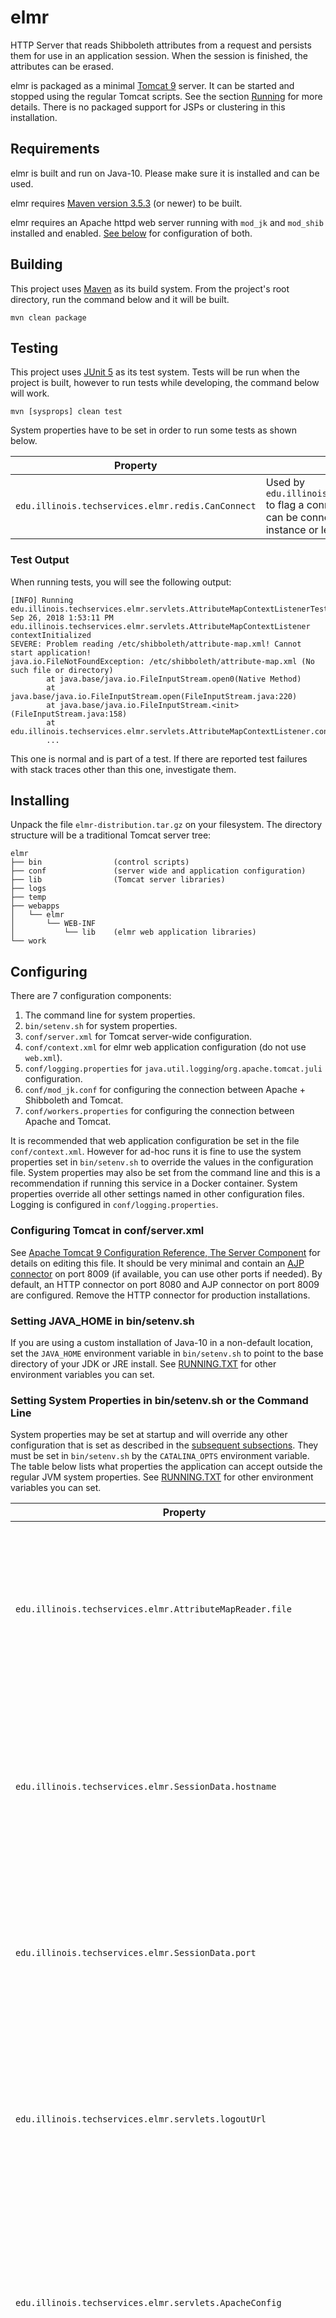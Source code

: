 # elmr

HTTP Server that reads Shibboleth attributes from a request and persists them for use in an application session. When the session is finished, the attributes can be erased.

elmr is packaged as a minimal [Tomcat 9](https://tomcat.apache.org/tomcat-9.0-doc/index.html) server. It can be started and stopped using the regular Tomcat scripts. See the section [Running](#running) for more details. There is no packaged support for JSPs or clustering in this installation.

## Requirements

elmr is built and run on Java-10. Please make sure it is installed and can be used.

elmr requires [Maven version 3.5.3](https://maven.apache.org/) (or newer) to be built.

elmr requires an Apache httpd web server running with `mod_jk` and `mod_shib` installed and enabled. [See below](#configuring-apache-httpd) for configuration of both.

## Building

This project uses [Maven](https://maven.apache.org/) as its build system. From the project's root directory, run the command below and it will be built.

    mvn clean package

## Testing

This project uses [JUnit 5](https://junit.org/junit5/docs/current/user-guide/) as its test system. Tests will be run when the project is built, however to run tests while developing, the command below will work.

    mvn [sysprops] clean test

System properties have to be set in order to run some tests as shown below.

Property | Description 
---|---
`edu.illinois.techservices.elmr.redis.CanConnect` | Used by `edu.illinois.techservices.elmr.SessionDataImplTests` to flag a connection to a locally running Redis instance can be connected to. Set to `true` to use the local redis instance or leave unset to not run the test.

### Test Output

When running tests, you will see the following output:

```
[INFO] Running edu.illinois.techservices.elmr.servlets.AttributeMapContextListenerTest
Sep 26, 2018 1:53:11 PM edu.illinois.techservices.elmr.servlets.AttributeMapContextListener contextInitialized
SEVERE: Problem reading /etc/shibboleth/attribute-map.xml! Cannot start application!
java.io.FileNotFoundException: /etc/shibboleth/attribute-map.xml (No such file or directory)
        at java.base/java.io.FileInputStream.open0(Native Method)
        at java.base/java.io.FileInputStream.open(FileInputStream.java:220)
        at java.base/java.io.FileInputStream.<init>(FileInputStream.java:158)
        at edu.illinois.techservices.elmr.servlets.AttributeMapContextListener.contextInitialized(AttributeMapContextListener.java:63)
        ...
```

This one is normal and is part of a test. If there are reported test failures with stack traces other than this one, investigate them.

## Installing

Unpack the file `elmr-distribution.tar.gz` on your filesystem. The directory structure will be a traditional Tomcat server tree:

    elmr
    ├── bin                (control scripts)
    ├── conf               (server wide and application configuration)
    ├── lib                (Tomcat server libraries)
    ├── logs
    ├── temp
    ├── webapps
    │   └── elmr
    │       └── WEB-INF
    │           └── lib    (elmr web application libraries)
    └── work

## Configuring

There are 7 configuration components:

1. The command line for system properties.
1. `bin/setenv.sh` for system properties.
1. `conf/server.xml` for Tomcat server-wide configuration.
1. `conf/context.xml` for elmr web application configuration (do not use `web.xml`).
1. `conf/logging.properties` for `java.util.logging`/`org.apache.tomcat.juli` configuration.
1. `conf/mod_jk.conf` for configuring the connection between Apache + Shibboleth and Tomcat.
1. `conf/workers.properties` for configuring the connection between Apache and Tomcat. 

It is recommended that web application configuration be set in the file `conf/context.xml`. However for ad-hoc runs it is fine to use the system properties set in `bin/setenv.sh` to override the values in the configuration file. System properties may also be set from the command line and this is a recommendation if running this service in a Docker container. System properties override all other settings named in other configuration files. Logging is configured in `conf/logging.properties`.

### Configuring Tomcat in conf/server.xml

See [Apache Tomcat 9 Configuration Reference, The Server Component](https://tomcat.apache.org/tomcat-9.0-doc/config/server.html) for details on editing this file. It should be very minimal and contain an [AJP connector](https://tomcat.apache.org/tomcat-9.0-doc/config/ajp.html) on port 8009 (if available, you can use other ports if needed). By default, an HTTP connector on port 8080 and AJP connector on port 8009 are configured. Remove the HTTP connector for production installations.

### Setting JAVA_HOME in bin/setenv.sh

If you are using a custom installation of Java-10 in a non-default location, set the `JAVA_HOME` environment variable in `bin/setenv.sh` to point to the base directory of your JDK or JRE install. See [RUNNING.TXT](https://tomcat.apache.org/tomcat-9.0-doc/RUNNING.txt) for other environment variables you can set.

### Setting System Properties in bin/setenv.sh or the Command Line

System properties may be set at startup and will override any other configuration that is set as described in the [subsequent subsections](#setting-context-parameters-in-confcatalinalocalhostelmrxml). They must be set in `bin/setenv.sh` by the `CATALINA_OPTS` environment variable. The table below lists what properties the application can accept outside the regular JVM system properties. See [RUNNING.TXT](https://tomcat.apache.org/tomcat-9.0-doc/RUNNING.txt) for other environment variables you can set.

Property | Description
---|---
`edu.illinois.techservices.elmr.AttributeMapReader.file`| Fully qualified path to a Shibboleth `attribute-map.xml` file. If not set, the value will fall back to a context parameter of the same name ([see below](#setting-context-parameters-in-confcatalinalocalhostelmrxml)).
`edu.illinois.techservices.elmr.SessionData.hostname` | Name of the host running an external datastore for storing attributes. If not set, the value will fall back to a context parameter of the same name ([see below](#setting-context-parameters-in-confcatalinalocalhostelmrxml)).
`edu.illinois.techservices.elmr.SessionData.port` | Port the external datastore is listening on. If not set, the value will fall back to a context parameter of the same name ([see below](#setting-context-parameters-in-confcatalinalocalhostelmrxml)).
`edu.illinois.techservices.elmr.servlets.logoutUrl` | URL to your web ISO's logout. Can be an absolute or relative URL. If not set, the value will fall back to a context parameter of the same name ([see below](#setting-context-parameters-in-confcatalinalocalhostelmrxml)).
`edu.illinois.techservices.elmr.servlets.ApacheConfig` | Full path to an Apache configuration file containing `JkEnvVar` definitions. If not set, the value will fall back to a context parameter of the same name ([see below](#setting-context-parameters-in-confcatalinalocalhostelmrxml)).
`edu.illinois.techservices.elmr.servlets.HtmlRenderer.formattedHtml` | When set to `true`, format output HTML in an indented readable format. This should only be set for development and debugging purposes.
`edu.illinois.techservices.elmr.servlets.HtmlRenderer.indentSpaces` | When set with the above property, use this value for the indent spaces. The default value is `2`.


### Setting Context Parameters in conf/context.xml

Context parameters are read when the Tomcat server is started from the `conf/context.xml` (there is no `webapps/elmr/WEB-INF/web.xml` file in this application). See [Tomcat Context Parameters](https://tomcat.apache.org/tomcat-9.0-doc/config/context.html#Context_Parameters) for how these work and how they replace elements in a traditional `web.xml` file. Edit the `value` attributes of the `<Parameter>` elements as follows:

Parameter Name | Description
---|---
`edu.illinois.techservices.elmr.AttributeMapReader.file`| Fully qualified path to a Shibboleth `attribute-map.xml` file. If not set, the value will fall back to a default value of `/etc/shibboleth/attribute-map.xml`.
`edu.illinois.techservices.elmr.SessionData.hostname` | Name of the host running an external datastore for storing attributes. If not set, the value will fall back to a default value of `localhost`.
`edu.illinois.techservices.elmr.SessionData.port` | Port the external datastore is listening on. If not set, the value will fall back to a default value of `6379`.
`edu.illinois.techservices.elmr.servlets.ApacheConfig` | Full path to an Apache configuration file containing `JkEnvVar` definitions. If not set, the file will not load and elmr will not recognize that anything in Apache is configured.
`edu.illinois.techservices.elmr.servlets.logoutUrl` | URL to your web ISO's logout. Can be an absolute or relative URL. If this isn't set, logout will respond with a `500` status.

These parameters would affect **ALL** contexts (web applications) deployed to the `webapps` directory. Since elmr is the only context, configuring at this level is OK. If you want to override this configuration or deploy more web applications, see the link above about configuring contexts in Tomcat.

### Configuring Logging in conf/logging.properties

Logging uses the Tomcat default logging system (which is based on the JDK logging system). See [Tomcat Logging](https://tomcat.apache.org/tomcat-9.0-doc/logging.html) and for details.

Loggers have been pre-configured to log at the highest level for each application package. Logs are configured by default to be written to `logs/localhost-yyyy-mm-dd.log` rolling them for 14 days. The application code will write some debugging and error messages to the log so they are useful for diagnosing issues during runtime.

### Configuring Apache HTTPD

There are 2 sample files you can use to configure `mod_jk`. You will be configuring attributes retrieved via `mod_shib` as environment variables. See the [Tomcat `mod_jk` documentation](https://tomcat.apache.org/connectors-doc/) for an overview of AJP and `mod_jk`.

It is recommended that `/elmr/session` and `/elmr/config` be configured to force Shibboleth authentication. The `/elmr/session` resource saves or destroys session data. The `/elmr/config` resource displays information about how elmr is configured and must not be visible to the general public.

#### conf/mod_jk.conf

Use the contents of this file to configure:

1. Which Shibboleth attributes to expose as `JkEnvVar`s.
1. Which paths will be routed through `mod_jk` as `JkMount`s.
1. Which paths will be protected via Shibboleth via `<Location>` directives.

#### conf/worker.properties

Copy this file to a location configured in your httpd's configuration. Edit as appropriate. See the [`workers.properties` reference](https://tomcat.apache.org/connectors-doc/reference/workers.html) for contents. For elmr, this ought to be a minimal configuration.

## Running

For general information about running a Tomcat server, see [RUNNING.TXT](https://tomcat.apache.org/tomcat-9.0-doc/RUNNING.txt). These instructions are provided here to get you started with the basic elmr configuration.

### Starting

Run the file `elmr/bin/startup.sh` to start the server. Tomcat will log messages to `elmr/logs/catalina.out` for startup and `elmr/logs/localhost-yyyy-mm-dd.log` about application startup and operation.

### Stopping

Run the file `elmr/bin/shutdown.sh` to stop the server. Tomcat will log messages to `elmr/logs/catalina.out` for shutdown.

## Troubleshooting

### Application Does Not Run

If the web application is not running, check `elmr/logs/catalina.out` for any log messages logged at `SEVERE` and look for anything related to `elmr` not starting. You will then check `elmr/logs/localhost-yyyy-mm-dd.log` for messages and stack traces for any unhandled exceptions. When errors occur, they will usually be when application listeners are started and data is being cached.

### Attributes Are Not Visible in the Application

If there are Shibboleth attributes that you expect to be visible in your application but are not showing up, you will have to review the JkEnvVars set in your Apache configuration and the attributes you set in your Shibboleth attribute map. These can be seen by visiting the `/elmr/config` page which will show what has been configured.

### Apache (not Tomcat) Responds to Requests with 413 Status

The [413 status](https://developer.mozilla.org/en-US/docs/Web/HTTP/Status/413) signals that Apache is trying to process a request containing an entity (header, attribute, etc) that exceeds its configured capacity. The likely cause in the case of Shibboleth is that one of the attributes contains **a lot** of data. Fix this by doing the following:

1. Edit `workers.properties` adding the line `worker.[worker-name].max_packet_size=65536`. Restart Apache.
1. Edit `elmr/conf/server.xml` adding the attribute `packetSize="65536"` to the AJP `<Connector>`. Restart Tomcat.

It is important that the values for `max_packet_size` and `packetSize` are the same. It's OK to set them this high. This isn't configured by default for any of the examples in the source. When this is done, the request will go through. 

See the [`workers.properties` reference](https://tomcat.apache.org/connectors-doc/reference/workers.html) and the [AJP Connector reference](https://tomcat.apache.org/tomcat-9.0-doc/config/ajp.html#Standard_Implementations) documentation for details.

## Etymology

The name is a play on a certain brand of glue found in school children's desks. It was chosen because the purpose for this server is mostly integration sometimes referred to as "glue" code.
